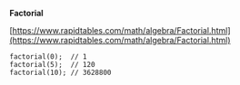 **Factorial**

[https://www.rapidtables.com/math/algebra/Factorial.html](https://www.rapidtables.com/math/algebra/Factorial.html)


```
factorial(0);  // 1
factorial(5);  // 120
factorial(10); // 3628800
```
